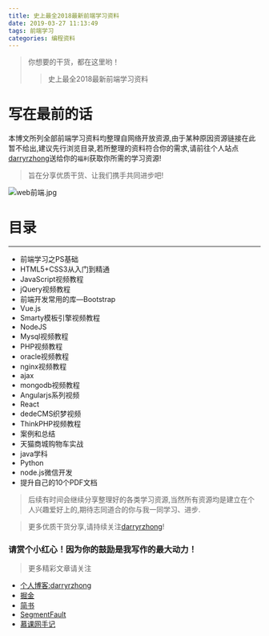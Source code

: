 ```yaml
---
title: 史上最全2018最新前端学习资料
date: 2019-03-27 11:13:49
tags: 前端学习
categories: 编程资料
---
```



>你想要的干货，都在这里哟！
>> 史上最全2018最新前端学习资料


# 写在最前的话
本博文所列全部前端学习资料均整理自网络开放资源,由于某种原因资源链接在此暂不给出,建议先行浏览目录,若所整理的资料符合你的需求,请前往个人站点[darryrzhong](http://darryrzhong.site/)送给你的`福利`获取你所需的学习资源!

> 旨在分享优质干货、让我们携手共同进步吧!

![web前端.jpg](https://upload-images.jianshu.io/upload_images/5549640-5d71d6eeff2b51f7.jpg?imageMogr2/auto-orient/strip%7CimageView2/2/w/1240)

# 目录
---
* 前端学习之PS基础
* HTML5+CSS3从入门到精通
*  JavaScript视频教程
* jQuery视频教程
*  前端开发常用的库—Bootstrap
*  Vue.js
* Smarty模板引擎视频教程
* NodeJS
* Mysql视频教程
* PHP视频教程
* oracle视频教程
* nginx视频教程
* ajax
* mongodb视频教程
* Angularjs系列视频
* React
* dedeCMS织梦视频
* ThinkPHP视频教程
* 案例和总结
* 天猫商城购物车实战
* java学科
* Python
* node.js微信开发
* 提升自己的10个PDF文档


<!--more-->

> 后续有时间会继续分享整理好的各类学习资源,当然所有资源均是建立在个人兴趣爱好上的,期待志同道合的你与我一同学习、进步.

>更多优质干货分享,请持续关注[darryrzhong](http://darryrzhong.xyz/)!
### 请赏个小红心！因为你的鼓励是我写作的最大动力！
>更多精彩文章请关注
- [个人博客:darryrzhong](http://www.darryrzhong.xyz)
- [掘金](https://juejin.im/user/5a6c3b19f265da3e49804988)
- [简书](https://www.jianshu.com/users/b7fdf53ec0b9/timeline)
- [SegmentFault](https://segmentfault.com/u/darryrzhong_5ac59892a5882)
- [慕课网手记](https://www.imooc.com/u/6733207)
